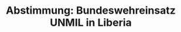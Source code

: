 ---
abstimmung:
  abstimmung: 2
  bundestagssitzung: 106
  datum: 21. Mai 2015
  legislaturperiode: 18
categories:
- Bundeswehr
- Ausland
data:
- title: Abstimmungsergebnis 20150521_2-data.pdf
  url: /res/abstimmungsliste/20150521_2-data.pdf
- title: Abstimmungsergebnis 20150521_2_xls-data.csv
  url: /res/abstimmungsliste/csv/20150521_2_xls-data.csv
documents:
- local: /res/abstimmungsdaten/018-106-02/1804768.pdf
  title: Drucksache 18/04768.pdf
  url: http://dip21.bundestag.de/dip21/btd/18/047/1804768.pdf
- local: /res/abstimmungsdaten/018-106-02/1804965.pdf
  title: Drucksache 18/04965.pdf
  url: http://dip21.bundestag.de/dip21/btd/18/049/1804965.pdf
ergebnis:
  cdu/csu:
    enthaltung: 0
    gesamt: 311
    ja: 293
    nein: 0
    nichtabgegeben: 18
    ungueltig: 0
  die.linke:
    enthaltung: 0
    gesamt: 64
    ja: 0
    nein: 57
    nichtabgegeben: 7
    ungueltig: 0
  file: 20150521_2_xls-data.csv
  gruenen:
    enthaltung: 1
    gesamt: 63
    ja: 55
    nein: 0
    nichtabgegeben: 7
    ungueltig: 0
  spd:
    enthaltung: 2
    gesamt: 193
    ja: 174
    nein: 2
    nichtabgegeben: 15
    ungueltig: 0
layout: abstimmung
links:
- title: https://www.bundestag.de/parlament/plenum/abstimmung/abstimmung?id=339
  url: https://www.bundestag.de/parlament/plenum/abstimmung/abstimmung?id=339
- title: http://www.abgeordnetenwatch.de/verlaengerung_bundeswehreinsatz_liberia-1105-728.html
  url: http://www.abgeordnetenwatch.de/verlaengerung_bundeswehreinsatz_liberia-1105-728.html
preview: 'Deutscher Bundestag


  106. Sitzung des Deutschen Bundestages

  am Donnerstag, 21.Mai 2015


  Endgültiges Ergebnis der Namentlichen Abstimmung Nr. 2


  Beschlussempfehlung des Auswärtigen Ausschusses (3. Ausschuss) zu dem Antrag der

  Bundesregierung

  Beteiligung bewaffneter deutscher Streitkräfte an der durch die Vereinten Nationen

  geführten Mission UNMIL in Liberia auf Grundlage der Resolution 1509 (2003) und

  nachfolgender Verlängerungsresolutionen des Sicherheitsrates der Vereinten Nationen,

  zuletzt Resolution 2190 (2014) vom 15. Dezember 2014 und der Resolution 2215 (2015)

  vom 2. April 2015

  - Drucksachen 18/4768 und 18/4965 -


  Abgegebene Stimmen insgesamt:


  584


  Nicht abgegebene Stimmen:

  Ja-Stimmen:


  47

  522


  Nein-Stimmen:


  59


  Enthaltungen:


  3


  Ungültige:


  0


  Berlin, den 21.05.2015


  Beginn: 20:42

  Ende: 20:46

  '
tags:
- Bundeswehr
- UNMIL
- Liberia
- UN
title: 'Abstimmung: Bundeswehreinsatz UNMIL in Liberia'
---